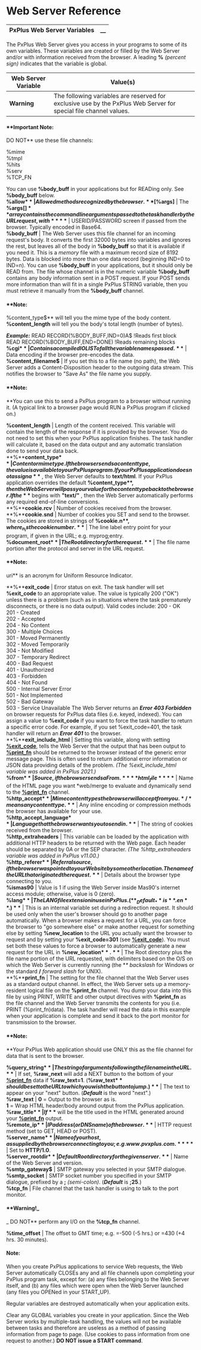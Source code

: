 # Web Server Reference  
  
**PxPlus Web Server Variables** |  **__**  
---|---  
  
The PxPlus Web Server gives you access in your programs to some of its own variables. These variables are created or filled by the Web Server and/or with information received from the browser. A leading **%**  _(percent sign)_ indicates that the variable is global.

**Web Server Variable** |  **Value(s)**  
---|---  
**Warning** |  The following variables are reserved for exclusive use by the PxPlus Web Server for special file channel values.

#### **Important Note:  
DO NOT** use these file channels:  
  
%mime   
%tmpl   
%hits   
%serv   
%TCP_FN

You can use **%body_buff** in your applications but for READing only. See **%body_buff** below.  
**%allow$** |  Allowed methods recognized by the browser.  
**%args$[%args]** |  The **%args$[ ]** array contains the command line arguments passed to the task handler by the URL request, with **%args** (number of arguments passed) ranging from 1 to the total number of arguments passed.  
**%authorization$** |  USERID/PASSWORD screen if passed from the browser. Typically encoded in Base64.  
**%body_buff** |  The Web Server uses this file channel for an incoming request's body. It converts the first 32000 bytes into variables and ignores the rest, but leaves all of the body in **%body_buff** so that it is available if you need it. This is a *memory* file with a maximum record size of 8192 bytes. Data is blocked into more than one data record (beginning IND=0 to IND=n). You can use **%body_buff** in your applications, but it should only be READ from. The file whose channel is in the numeric variable **%body_buff** contains any body information sent in a POST request. If your POST sends more information than will fit in a single PxPlus STRING variable, then you must retrieve it manually from the **%body_buff** channel.

#### **Note:   
%content_type$** will tell you the mime type of the body content. **%content_length** will tell you the body's total length (number of bytes).

**_Example:_** READ RECORD(%BODY_BUFF,IND=0)A$ !Reads first block  
READ RECORD(%BODY_BUFF,END=DONE) !Reads remaining blocks  
**%cgi$** |  Contains a compiled IOLIST of all the variable names passed.  
**%content_encoding$** |  Data encoding if the browser pre-encodes the data.  
**%content_filename$** |  If you set this to a file name (no path), the Web Server adds a Content-Disposition header to the outgoing data stream. This notifies the browser to "Save As" the file name you supply.

#### **Note:   
**You can use this to send a PxPlus program to a browser without running it. (A typical link to a browser page would RUN a PxPlus program if clicked on.)  
  
**%content_length** |  Length of the content received. This variable will contain the length of the response if it is provided by the browser. You do not need to set this when your PxPlus application finishes. The task handler will calculate it, based on the data output and any automatic translation done to send your data back.  
**%****content_type$** |  Content or mime type. If the browser sends a content type, the value is available to your PxPlus program. If your PxPlus application does not assign a **%content_type$** , the Web Server defaults to **text/html**. If your PxPlus application overrides the default **%content_type$** , then the Web Server will pass your value for the content type back to the browser. If the **%content_type$** begins with **"text/"** , then the Web Server automatically performs any required end-of-line conversions.  
**%****cookie.rcv** |  Number of cookies received from the browser.  
**%****cookie.snd** |  Number of cookies you SET and send to the browser. The cookies are stored in strings of **%cookie.n$** , where _n_ is the cookie number.  
**%document_label$** |  The line label entry point for your program, if given in the URL; e.g. myprog;entry.  
**%document_root$** |  The Root directory for the request.  
**%document_uri$** |  The file name portion after the protocol and server in the URL request.

#### **Note:  
uri** is an acronym for Uniform Resource Indicator.  
  
**%****exit_code** |  Error status on exit. The task handler will set **%exit_code** to an appropriate value. The value is typically 200 ("OK") unless there is a problem (such as in situations where the task prematurely disconnects, or there is no data output). Valid codes include: 200 - OK  
201 - Created  
202 - Accepted  
204 - No Content  
300 - Multiple Choices  
301 - Moved Permanently  
302 - Moved Temporarily  
304 - Not Modified  
307 - Temporary Redirect  
400 - Bad Request  
401 - Unauthorized  
403 - Forbidden  
404 - Not Found  
500 - Internal Server Error  
501 - Not Implemented  
502 - Bad Gateway  
503 - Service Unavailable The Web Server returns an **_Error 403 Forbidden_** on browser requests for PxPlus data files (i.e. keyed, indexed). You can assign a value to **%exit_code** if you want to force the task handler to return a specific error code. For example, if you set %exit_code=401, the task handler will return an **_Error 401_** to the browser.  
**%****exit_include_html** |  Setting this variable, along with setting **[%exit_code](Overview.htm#exit_code)**, tells the Web Server that the output that has been output to **[%print_fn](Overview.htm#print_fn)** should be returned to the browser instead of the generic error message page. This is often used to return additional error information or JSON data providing details of the problem. _(The %exit_include_html variable was added in PxPlus 2021.)_  
**%from$** |  Source, if the browser sends a From.  
**%hit_counter** |  Current number of hits for your page, if any.  
**html_file** **$** |  Name of the HTML page you want *web/merge to evaluate and dynamically send to the **[%print_fn](Overview.htm#print_fn)** channel.  
**%http_accept$** |  Mime content types the browser will accept from you. */* means any content type.  
**%http_accept_encoding$** |  Any inline encoding or compression methods the browser has available for your use.  
**%http_accept_language$** |  Language that the browser wants you to send in.  
**%http_cookie$** |  The string of cookies received from the browser.  
**%http_extraheaders** |  This variable can be loaded by the application with additional HTTP headers to be returned with the Web page. Each header should be separated by $0A$ or the SEP character. _(The %http_extraheaders variable was added in PxPlus v11.00.)_  
**%http_referer$** |  Referral source, if the browser was pointed to your Web site by some other location. The name of the URL that originated the request.  
**%http_user_agent$** |  Details about the browser type connecting to you.  
**%ismas90** |  Value is 1 if using the Web Server inside Mas90's internet access module; otherwise, value is 0 (zero).  
**%lang$** |  The LANG file extension in use in PxPlus. (**_Default_** is **.en**.)  
**%new_location$** |  This is an internal variable set during a redirection request. It should be used only when the user's browser should go to another page automatically. When a browser makes a request for a URL, you can force the browser to "go somewhere else" or make another request for something else by setting **%new_location** to the URL you actually want the browser to request and by setting your **%exit_code=301** (see **[%exit_code](Overview.htm#exit_code)**). You must set both these values to force a browser to automatically generate a new request for the URL in **%new_location$**.  
**%path_translated$** |  The Root directory plus the file name portion of the URL requested, with delimiters based on the O/S on which the Web Server is currently running (the **\**  _backslash_ for Windows or the standard **/**  _forward slash_ for UNIX).  
**%****print_fn** |  The setting for the file channel that the Web Server uses as a standard output channel. In effect, the Web Server sets up a memory-resident logical file on the **%print_fn** channel. You dump your data into this file by using PRINT, WRITE and other output directives with **%print_fn** as the file channel and the Web Server transmits the contents for you (i.e. PRINT (%print_fn)data). The task handler will read the data in this example when your application is complete and send it back to the port monitor for transmission to the browser.

#### **Note:   
**Your PxPlus Web application should use ONLY this as the file channel for data that is sent to the browser.  
  
**%query_string$** |  The string of arguments following the file name in the URL.  
**%raw_next$** |  If set, **%raw_next** will add a NEXT button to the bottom of your **[%print_fn](Overview.htm#print_fn)** data if **%raw_text=1**. (**%raw_text$** should be set to the URL to which you wish the button to jump.)  
**%raw_next_lbl$** |  The text to appear on your "next" button. (**_Default_** is the word "next".)  
**%raw_text** |  **0** = Output to the browser as is.  
**1** = Wrap HTML header/body around output from the PxPlus application.  
**%raw_title$** |  If **%raw_text** is set, then **%raw_title$** will be the title used in the HTML generated around your **[%print_fn](Overview.htm#print_fn)** output.  
**%remote_ip$** |  IP address (or DNS name) of the browser.  
**%request_method$** |  HTTP request method (set to GET, HEAD or POST).  
**%server_name$** |  Name of your host, as supplied by the browser connecting to you; e.g. www.pvxplus.com.  
**%server_port** |  TCP socket number that the Web server is monitoring.  
**%server_protocol$** |  Set to **HTTP/1.0**.  
**%server_rootdir$** |  Default Root directory for the given server.  
**%server_software$** |  Name of the Web Server and version.  
**%smtp_gateway$** |  SMTP gateway you selected in your SMTP dialogue.  
**%smtp_socket** |  SMTP socket number you specified in your SMTP dialogue, prefixed by a **;**  _(semi-colon)_. (**_Default_** is **;25**.)  
**%tcp_fn** |  File channel that the task handler is using to talk to the port monitor.

#### **Warning!_  
_ DO NOT** perform any I/O on the **%tcp_fn** channel.  
  
**%time_offset** |  The offset to GMT time; e.g. =-500 (-5 hrs.) or =430 (+4 hrs. 30 minutes).  
  
#### **Note:**  
When you create PxPlus applications to service Web requests, the Web Server automatically CLOSEs any and all file channels upon completing your PxPlus program task, except for: (a) any files belonging to the Web Server itself, and (b) any files which were open when the Web Server launched (any files you OPENed in your START_UP).

Regular variables are destroyed automatically when your application exits.

Clear any GLOBAL variables you create in your application. Since the Web Server works by multiple-task handling, the values will not be available between tasks and therefore are useless as a method of passing information from page to page. (Use cookies to pass information from one request to another.) **DO NOT issue a START command**.
